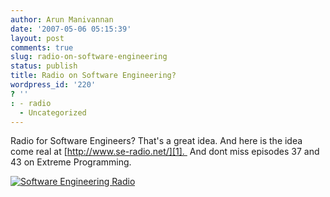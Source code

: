 ```yaml
---
author: Arun Manivannan
date: '2007-05-06 05:15:39'
layout: post
comments: true
slug: radio-on-software-engineering
status: publish
title: Radio on Software Engineering?
wordpress_id: '220'
? ''
: - radio
  - Uncategorized
---
```


Radio for Software Engineers? That's a great idea. And here is the idea come
real at [http://www.se-radio.net/][1].  And dont miss episodes 37 and 43 on
Extreme Programming.

[![Software Engineering Radio][2]][3]

   [1]: http://www.se-radio.net/ (Software Engineering Radio)

   [2]: http://www.arunma.com/wp-content/uploads/2007/05/software-radio.JPG

   [3]: http://www.arunma.com/wp-content/uploads/2007/05/software-radio.JPG
(Software Engineering Radio)

